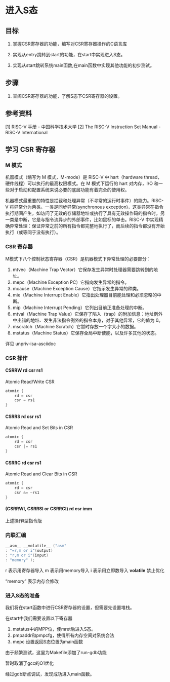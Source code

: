 # 进入S态

## 目标

1) 掌握CSR寄存器的功能，编写对CSR寄存器操作的C语言库

2) 实现从entry跳转到start的功能，在start中实现进入S态。

3) 实现从start跳转系统main函数,在main函数中实现其他功能的初步测试。

## 步骤

1) 查阅CSR寄存器的功能，了解S态下CSR寄存器的设置。

## 参考资料

[1] RISC-V 手册 - 中国科学技术大学
[2] The RISC-V Instruction Set Manual - RISC-V International

## 学习 CSR 寄存器

### M 模式

机器模式（缩写为 M 模式，M-mode）是 RISC-V 中 hart（hardware thread，硬件线程）可以执行的最高权限模式。在 M 模式下运行的 hart 对内存，I/O 和一些对于启动和配置系统来说必要的底层功能有着完全的使用权。

机器模式最重要的特性是拦截和处理异常（不寻常的运行时事件）的能力。RISC-V 将异常分为两类。一类是同步异常(synchronous exception)，这类异常在指令执行期间产生，如访问了无效的存储器地址或执行了具有无效操作码的指令时。另一类是中断，它是与指令流异步的外部事件，比如鼠标的单击。RISC-V 中实现精确异常处理：保证异常之前的所有指令都完整地执行了，而后续的指令都没有开始执行（或等同于没有执行）。

### CSR 寄存器

M模式下八个控制状态寄存器（CSR）是机器模式下异常处理的必要部分：
1) mtvec（Machine Trap Vector）它保存发生异常时处理器需要跳转到的地址。
2) mepc（Machine Exception PC）它指向发生异常的指令。
3) mcause（Machine Exception Cause）它指示发生异常的种类。
4) mie（Machine Interrupt Enable）它指出处理器目前能处理和必须忽略的中断。
5) mip（Machine Interrupt Pending）它列出目前正准备处理的中断。
6) mtval（Machine Trap Value）它保存了陷入（trap）的附加信息：地址例外中出错的地址、发生非法指令例外的指令本身，对于其他异常，它的值为 0。
7) mscratch（Machine Scratch）它暂时存放一个字大小的数据。
8) mstatus（Machine Status）它保存全局中断使能，以及许多其他的状态。

详见 unpriv-isa-asciidoc


### CSR 操作

#### CSRRW rd csr rs1
Atomic Read/Write CSR
``` c
atomic {
    rd = csr
    csr = rs1
}
```

#### CSRRS rd csr rs1
Atomic Read and Set Bits in CSR
``` c
atomic {
    rd = csr
    csr |= rs1
}
```

#### CSRRC rd csr rs1
Atomic Read and Clear Bits in CSR
``` c
atomic {
    rd = csr
    csr &= ~rs1
}
```

#### (CSRRWI, CSRRSI or CSRRCI) rd csr imm

上述操作I型指令版

### 内联汇编
``` c
__asm__ __volatile__ ("asm"
: "=r,m or i"(output)
: "r,m or i"(input)
: "memory" );
```

r 表示用寄存器导入
m 表示用memory导入
i 表示用立即数导入
__volatile__ 禁止优化

“memory” 表示内存会修改

### 进入S态的准备

我们将在start函数中进行CSR寄存器的设置，但需要先设置堆栈。

在start中我们需要设置以下寄存器

1) mstatus中的MPP位，使mret后进入S态。 
2) pmpaddr和pmpcfg，使得所有内存空间对系统合法
3) mepc 设置返回S态位置为main函数

由于频繁测试，这里为Makefile添加了run-gdb功能

暂时取消了gcc的O1优化

经过gdb断点调试，发现成功进入main函数。